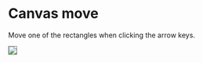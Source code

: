 # Canvas move

Move one of the rectangles when clicking the arrow keys. 

<img  src="https://raw.githubusercontent.com/iampava/practice-exercises/master/html/canvas-move/canvas-move__example.gif" style="border: 1px solid grey" />